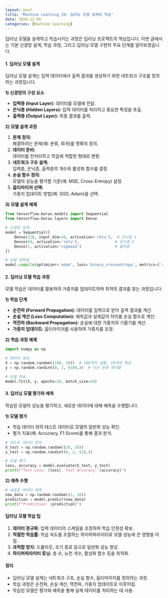 ```yaml
---
layout: post
title: "Machine Learning 19: 딥러닝 모델 설계와 학습"
date: 2024-12-05
categories: [Machine Learning] 
---
```



딥러닝 모델을 설계하고 학습시키는 과정은 딥러닝 프로젝트의 핵심입니다. 이번 글에서는 기본 신경망 설계, 학습 과정, 그리고 딥러닝 모델 구현의 주요 단계를 알아보겠습니다.


#### 1. 딥러닝 모델 설계

딥러닝 모델 설계는 입력 데이터에서 출력 결과를 생성하기 위한 네트워크 구조를 정의하는 과정입니다.

**1) 신경망의 구성 요소**
- **입력층 (Input Layer):** 데이터를 모델에 전달.
- **은닉층 (Hidden Layers):** 입력 데이터를 처리하고 중요한 특징을 추출.
- **출력층 (Output Layer):** 최종 결과를 출력.

**2) 모델 설계 과정**
1. **문제 정의:**  
   해결하려는 문제(예: 분류, 회귀)를 명확히 정의.
2. **데이터 준비:**  
   데이터를 전처리하고 학습에 적합한 형태로 변환.
3. **네트워크 구조 설계:**  
   입력층, 은닉층, 출력층의 개수와 활성화 함수를 결정.
4. **손실 함수 정의:**  
   모델의 성능을 평가할 기준(예: MSE, Cross-Entropy) 설정.
5. **옵티마이저 선택:**  
   가중치 업데이트 방법(예: SGD, Adam)을 선택.

**3) 모델 설계 예제**
```python
from tensorflow.keras.models import Sequential
from tensorflow.keras.layers import Dense

# 신경망 설계
model = Sequential([
    Dense(128, input_dim=10, activation='relu'),  # 은닉층 1
    Dense(64, activation='relu'),                # 은닉층 2
    Dense(1, activation='sigmoid')               # 출력층
])

# 모델 컴파일
model.compile(optimizer='adam', loss='binary_crossentropy', metrics=['accuracy'])
```


#### 2. 딥러닝 모델 학습 과정

모델 학습은 데이터를 활용하여 가중치를 업데이트하며 최적의 결과를 찾는 과정입니다.

**1) 학습 단계**
- **순전파 (Forward Propagation):** 데이터를 입력으로 받아 출력 결과를 계산.
- **손실 계산 (Loss Computation):** 예측값과 실제값의 차이를 손실 함수로 계산.
- **역전파 (Backward Propagation):** 손실에 대한 가중치의 기울기를 계산.
- **가중치 업데이트:** 옵티마이저를 사용하여 가중치를 조정.

**2) 학습 과정 예제**
```python
import numpy as np

# 데이터 생성
X = np.random.random((100, 10))  # 100개의 샘플, 10개의 특징
y = np.random.randint(0, 2, (100,))  # 이진 분류 레이블

# 모델 학습
model.fit(X, y, epochs=10, batch_size=16)
```


#### 3. 딥러닝 모델 평가와 예측

학습된 모델의 성능을 평가하고, 새로운 데이터에 대해 예측을 수행합니다.

**1) 모델 평가**
- 학습 데이터 외의 테스트 데이터로 모델의 일반화 성능 확인.
- 평가 지표(예: Accuracy, F1 Score)를 통해 결과 분석.

```python
# 테스트 데이터 준비
X_test = np.random.random((20, 10))
y_test = np.random.randint(0, 2, (20,))

# 모델 평가
loss, accuracy = model.evaluate(X_test, y_test)
print(f"Test Loss: {loss}, Test Accuracy: {accuracy}")
```

**2) 예측 수행**
```python
# 새로운 데이터 예측
new_data = np.random.random((1, 10))
prediction = model.predict(new_data)
print(f"Prediction: {prediction}")
```


#### 딥러닝 모델 학습 팁

1. **데이터 정규화:** 입력 데이터의 스케일을 조정하여 학습 안정성 확보.
2. **적절한 학습률:** 학습 속도를 조절하는 하이퍼파라미터로 모델 성능에 큰 영향을 미침.
3. **과적합 방지:** 드롭아웃, 조기 종료 등으로 일반화 성능 향상.
4. **하이퍼파라미터 튜닝:** 층 수, 뉴런 개수, 활성화 함수 등을 최적화.


#### 정리

- 딥러닝 모델 설계는 네트워크 구조, 손실 함수, 옵티마이저를 정의하는 과정.
- 학습 과정은 순전파, 손실 계산, 역전파, 가중치 업데이트로 이루어짐.
- 학습된 모델은 평가와 예측을 통해 실제 데이터를 처리하는 데 사용.
